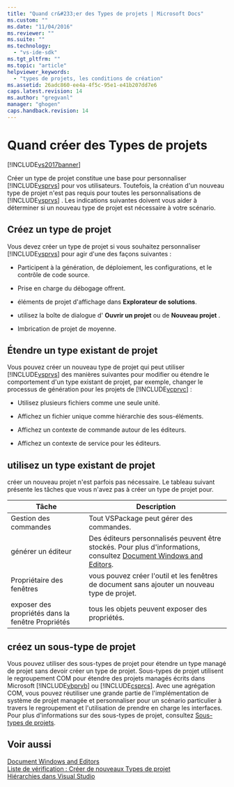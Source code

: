 ```yaml
---
title: "Quand cr&#233;er des Types de projets | Microsoft Docs"
ms.custom: ""
ms.date: "11/04/2016"
ms.reviewer: ""
ms.suite: ""
ms.technology: 
  - "vs-ide-sdk"
ms.tgt_pltfrm: ""
ms.topic: "article"
helpviewer_keywords: 
  - "types de projets, les conditions de création"
ms.assetid: 26adc860-ee4a-4f5c-95e1-e41b207dd7e6
caps.latest.revision: 14
ms.author: "gregvanl"
manager: "ghogen"
caps.handback.revision: 14
---
```

# Quand cr&#233;er des Types de projets
[!INCLUDE[vs2017banner](../../code-quality/includes/vs2017banner.md)]

Créer un type de projet constitue une base pour personnaliser [!INCLUDE[vsprvs](../../code-quality/includes/vsprvs_md.md)] pour vos utilisateurs.  Toutefois, la création d'un nouveau type de projet n'est pas requis pour toutes les personnalisations de [!INCLUDE[vsprvs](../../code-quality/includes/vsprvs_md.md)] .  Les indications suivantes doivent vous aider à déterminer si un nouveau type de projet est nécessaire à votre scénario.  
  
## Créez un type de projet  
 Vous devez créer un type de projet si vous souhaitez personnaliser [!INCLUDE[vsprvs](../../code-quality/includes/vsprvs_md.md)] pour agir d'une des façons suivantes :  
  
-   Participent à la génération, de déploiement, les configurations, et le contrôle de code source.  
  
-   Prise en charge du débogage offrent.  
  
-   éléments de projet d'affichage dans **Explorateur de solutions**.  
  
-   utilisez la boîte de dialogue d' **Ouvrir un projet** ou de **Nouveau projet** .  
  
-   Imbrication de projet de moyenne.  
  
## Étendre un type existant de projet  
 Vous pouvez créer un nouveau type de projet qui peut utiliser [!INCLUDE[vsprvs](../../code-quality/includes/vsprvs_md.md)] des manières suivantes pour modifier ou étendre le comportement d'un type existant de projet, par exemple, changer le processus de génération pour les projets de [!INCLUDE[vcprvc](../../debugger/includes/vcprvc_md.md)] :  
  
-   Utilisez plusieurs fichiers comme une seule unité.  
  
-   Affichez un fichier unique comme hiérarchie des sous\-éléments.  
  
-   Affichez un contexte de commande autour de les éditeurs.  
  
-   Affichez un contexte de service pour les éditeurs.  
  
## utilisez un type existant de projet  
 créer un nouveau projet n'est parfois pas nécessaire.  Le tableau suivant présente les tâches que vous n'avez pas à créer un type de projet pour.  
  
|Tâche|Description|  
|-----------|-----------------|  
|Gestion des commandes|Tout VSPackage peut gérer des commandes.|  
|générer un éditeur|Des éditeurs personnalisés peuvent être stockés.  Pour plus d'informations, consultez [Document Windows and Editors](http://msdn.microsoft.com/fr-fr/603625e1-62b6-413a-bc44-089346e166bc).|  
|Propriétaire des fenêtres|vous pouvez créer l'outil et les fenêtres de document sans ajouter un nouveau type de projet.|  
|exposer des propriétés dans la fenêtre Propriétés|tous les objets peuvent exposer des propriétés.|  
  
## créez un sous\-type de projet  
 Vous pouvez utiliser des sous\-types de projet pour étendre un type managé de projet sans devoir créer un type de projet.  Sous\-types de projet utilisent le regroupement COM pour étendre des projets managés écrits dans Microsoft [!INCLUDE[vbprvb](../../code-quality/includes/vbprvb_md.md)] ou [!INCLUDE[csprcs](../../data-tools/includes/csprcs_md.md)].  Avec une agrégation COM, vous pouvez réutiliser une grande partie de l'implémentation de système de projet managée et personnaliser pour un scénario particulier à travers le regroupement et l'utilisation de prendre en charge les interfaces.  Pour plus d'informations sur des sous\-types de projet, consultez [Sous\-types de projets](../../extensibility/internals/project-subtypes.md).  
  
## Voir aussi  
 [Document Windows and Editors](http://msdn.microsoft.com/fr-fr/603625e1-62b6-413a-bc44-089346e166bc)   
 [Liste de vérification : Créer de nouveaux Types de projet](../../extensibility/internals/checklist-creating-new-project-types.md)   
 [Hiérarchies dans Visual Studio](../../extensibility/internals/hierarchies-in-visual-studio.md)